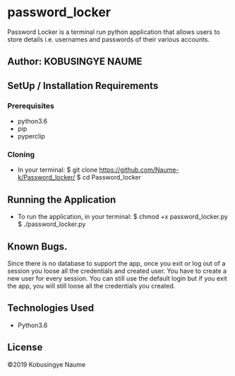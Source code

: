 # password_locker
Password Locker is a terminal run python application that allows users to store details i.e. usernames and passwords of their various accounts.
## Author: KOBUSINGYE NAUME
## SetUp / Installation Requirements
### Prerequisites
* python3.6
* pip
* pyperclip
### Cloning
* In your terminal:
$ git clone https://github.com/Naume-k/Password_locker/
$ cd Password_locker
## Running the Application
* To run the application, in your terminal:
 $ chmod +x password_locker.py
 $ ./password_locker.py
 ## Known Bugs.
 Since there is no database to support the app, once you exit or log out of a session you loose all the credentials and created user. You have to create a new user for every session. You can still use the default login but if you exit the app, you will still loose all the credentials you created.
## Technologies Used
* Python3.6
## License
©2019 Kobusingye Naume
